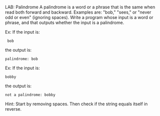 LAB: Palindrome
A palindrome is a word or a phrase that is the same when read both forward and backward. Examples are: "bob," "sees," or "never odd or even" (ignoring spaces). Write a program whose input is a word or phrase, and that outputs whether the input is a palindrome.

Ex: If the input is:

     bob
the output is:

    palindrome: bob
Ex: If the input is:

    bobby
the output is:

    not a palindrome: bobby

Hint: Start by removing spaces. Then check if the string equals itself in reverse.